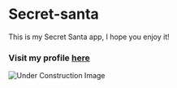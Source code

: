 # **Secret-santa**

This is my Secret Santa app, I hope you enjoy it!

### Visit my profile [here](https://github.com/brunobarbagelata)

![Under Construction Image](https://campnesher.org/wp-content/uploads/sites/7/2020/09/Under-Construction-Sign.png)
